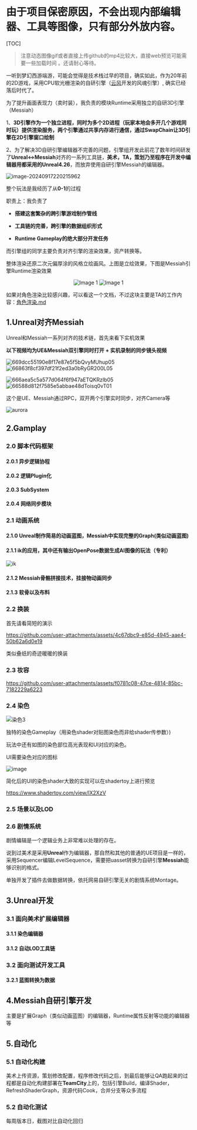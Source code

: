 # 由于项目保密原因，不会出现内部编辑器、工具等图像，只有部分外放内容。

[TOC]

> 注意动态图像gif或者直接上传github的mp4比较大，直接web预览可能需要一些加载时间 。还请耐心等待。



一听到梦幻西游端游，可能会觉得是技术栈过早的项目，确实如此，作为20年前的2D游戏，采用CPU软光栅渲染的自研引擎（[云风](https://blog.codingnow.com/)开发的风魂引擎）, 确实已经落后时代了。

为了提升画面表现力（卖时装），我负责的模块Runtime采用独立的自研3D引擎（Messiah）

1、**3D引擎作为一个独立进程，同时为多个2D进程（玩家本地会多开几个游戏同时玩）提供渲染服务，两个引擎通过共享内存进行通信，通过SwapChain让3D引擎在2D引擎窗口绘制**

2、为了解决3D自研引擎编辑器不完善的问题，引擎组开发此前花了数年时间研发了**Unreal<->Messiah**对齐的一系列工具链，**美术，TA，策划乃至程序在开发中编辑器用都采用的Unreal4.26**，而放弃使用自研引擎Messiah的编辑器。

![image-20240917220215962](README.assets/image-20240917220215962.png)

整个玩法是我经历了从**0-1**的过程

职责上：我负责了

* **搭建这套繁杂的跨引擎游戏制作管线**
* **工具链的完善，跨引擎的数据组织形式**

* **Runtime Gameplay的绝大部分开发任务**

而引擎组的同学主要负责对齐引擎的渲染效果，资产转换等。



整体渲染还原二次元偏厚涂的风格立绘画风。上图是立绘效果，下图是Messiah引擎Runtime渲染效果

<p style="text-align: center;">
      <img src="项目简介.assets/POPO-20240908-114057.png" alt="Image 1" style="display: inline-block; max-width: 30%;">
      <img src="项目简介.assets/POPO-20240908-115847.png" alt="Image 1" style="display: inline-block; max-width: 36%;">



如果对角色渲染比较感兴趣，可以看这一个文档，不过这块主要是TA的工作内容：[角色渲染.md](角色渲染.md )




## 1.Unreal对齐Messiah

Unreal和Messiah一系列对齐的技术链，首先来看下实机效果

**以下视频均为UE&Messiah双引擎同时打开 + 实机录制的同步镜头视频**

![669dcc55190e8f17e87e5f5bQvyMUhup05](README.assets/669dcc55190e8f17e87e5f5bQvyMUhup05.gif)![66863f8cf397df21f2ed3a0bRyGR200L05](README.assets/66863f8cf397df21f2ed3a0bRyGR200L05.gif)

![666aea5c5a577d064f6f947aETQKRzIb05](README.assets/666aea5c5a577d064f6f947aETQKRzIb05.gif)![66588d812f7585e5abbae48dToisq0vT01](README.assets/66588d812f7585e5abbae48dToisq0vT01.gif)

这个是UE、Messiah通过RPC，双开两个引擎实时同步，对齐Camera等

![aurora](README.assets/aurora.gif)



## 2.Gamplay

### 2.0 脚本代码框架

#### 2.0.1 异步逻辑协程

#### 2.0.2 逻辑Plugin化

#### 2.0.3 SubSystem

#### 2.0.4 网络同步模块



### 2.1 动画系统

#### 2.1.0 Unreal制作简易的动画蓝图，Messiah中实现完整的Graph(类似动画蓝图)

#### 2.1.1 ik的应用，其中还有输出OpenPose数据生成AI图像的玩法（专利）

![ik](README.assets/ik.gif)



#### 2.1.2 Messiah骨骼拼接技术，挂接物动画同步

#### 2.1.3 软骨以及布料



### 2.2 换装

首先请看简短的演示


https://github.com/user-attachments/assets/4c67dbc9-e85d-4945-aae4-50b62a6d0e19


类似叠纸的奇迹暖暖的换装



### 2.3 妆容


https://github.com/user-attachments/assets/f0781c08-47ce-4814-85bc-7182229a6223




### 2.4 染色

![染色3](README.assets/染色3.gif)



独特的染色Gameplay（用染色shader对贴图染色而非给shader传参数）)

玩法中还有如图的染色部位高光表现和UI对应的染色。

UI需要染色对应的图标

![image](README.assets/image.png)

简化后的UI的染色shader大致的实现可以在shadertoy上进行预览

https://www.shadertoy.com/view/lX2XzV



### 2.5 场景以及LOD



### 2.6 剧情系统

剧情编辑是一个逻辑业务上非常难以处理的存在。

说到过美术是采用**Unreal**作为编辑器，那自然和其他的普通的UE项目是一样的，采用Sequencer编辑LevelSequence，需要把uasset转换为自研引擎**Messiah**能够识别的格式。

单独开发了插件去做数据转换，依托网易自研引擎无关的剧情系统Montage。





## 3.Unreal开发

### 3.1 面向美术扩展编辑器

#### 3.1.1 染色编辑器

#### 3.1.2 自动LOD工具链

### 3.2 面向测试开发工具

#### 3.2.1 蓝图转换为数据



## 4.Messiah自研引擎开发

主要是扩展Graph（类似动画蓝图）的编辑器，Runtime属性反射等功能的编辑器等



## 5.自动化

### 5.1 自动化构建

美术上传资源，策划修改配置，程序修改代码之后，到最后能够让QA跑起来的过程都是自动化构建部署在**TeamCity**上的，包括引擎Build，编译Shader，RefreshShaderGraph，资源代码Cook，合并分支等众多流程

### 5.2 自动化测试

每周版本日，截图对比自动化回归

